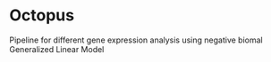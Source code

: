 # Octopus
Pipeline for different gene expression analysis using negative biomal Generalized Linear Model
